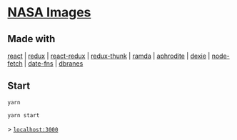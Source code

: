 # [NASA Images](https://images.nasa.gov/#/)

## Made with

[react](https://github.com/facebook/react) | [redux](https://github.com/reactjs/redux) | [react-redux](https://github.com/reactjs/react-redux) | [redux-thunk](https://github.com/gaearon/redux-thunk) | [ramda](https://github.com/ramda/ramda) | [aphrodite](https://github.com/Khan/aphrodite) | [dexie](https://github.com/dfahlander/Dexie.js) | [node-fetch](https://github.com/bitinn/node-fetch) | [date-fns](https://github.com/date-fns/date-fns) | [dbranes](https://github.com/ecancino/dbranes)

## Start

```bash 
yarn
```
```bash 
yarn start
```
&gt; [`localhost:3000`](http://localhost:3000)
